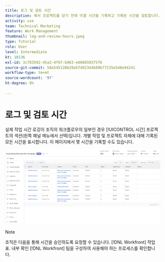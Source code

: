 ```yaml
---
title: 로그 및 검토 시간
description: 에서 프로젝트를 닫기 전에 미결 시간을 기록하고 기록된 시간을 검토합니다. [!DNL  Workfront].
activity: use
team: Technical Marketing
feature: Work Management
thumbnail: log-and-review-hours.jpeg
type: Tutorial
role: User
level: Intermediate
kt: 10136
exl-id: 3c783592-45a3-4f97-b963-e660659375f6
source-git-commit: 58a545120b29a5f492344b89b77235e548e94241
workflow-type: tm+mt
source-wordcount: '97'
ht-degree: 0%

---
```


# 로그 및 검토 시간

실제 작업 시간 로깅이 조직의 워크플로우의 일부인 경우 [!UICONTROL 시간] 프로젝트의 섹션(왼쪽 패널 메뉴에서 선택)입니다. 개별 작업 및 프로젝트 자체에 대해 기록된 모든 시간을 표시합니다. 이 페이지에서 몇 시간을 기록할 수도 있습니다.

![시간 항목을 보여주는 시간 페이지](assets/planner-fund-log-and-review-hours.png)

>[!NOTE]
>
>조직은 다음을 통해 시간을 승인하도록 요청할 수 있습니다. [!DNL Workfront] 작업표. 내부 확인 [!DNL Workfront] 팀을 구성하여 사용해야 하는 프로세스를 확인합니다.

<!---
learn more url
Log time
--->
